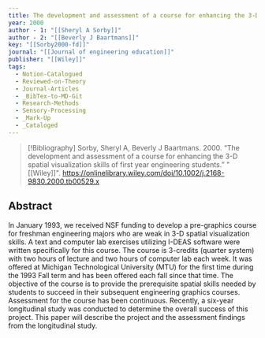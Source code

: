 ```yaml
---
title: The development and assessment of a course for enhancing the 3-D spatial visualization skills of first year engineering students
year: 2000
author - 1: "[[Sheryl A Sorby]]"
author - 2: "[[Beverly J Baartmans]]"
key: "[[Sorby2000-fd]]"
journal: "[[Journal of engineering education]]"
publisher: "[[Wiley]]"
tags:
  - Notion-Catalogued
  - Reviewed-on-Theory
  - Journal-Articles
  - _BibTex-to-MD-Git
  - Research-Methods
  - Sensory-Processing
  - _Mark-Up
  - _Cataloged
---
```


> [!Bibliography]
> Sorby, Sheryl A, Beverly J Baartmans. 2000. “The development and assessment of a course for enhancing the 3-D spatial visualization skills of first year engineering students.” "[[Wiley]]". https://onlinelibrary.wiley.com/doi/10.1002/j.2168-9830.2000.tb00529.x

## Abstract
In January 1993, we received NSF funding to develop a pre-graphics course for freshman engineering majors who are weak in 3-D spatial visualization skills. A text and computer lab exercises utilizing I-DEAS software were written specifically for this course. The course is 3-credits (quarter system) with two hours of lecture and two hours of computer lab each week. It was offered at Michigan Technological University (MTU) for the first time during the 1993 Fall term and has been offered each fall since that time. The objective of the course is to provide the prerequisite spatial skills needed by students to succeed in their subsequent engineering graphics courses. Assessment for the course has been continuous. Recently, a six-year longitudinal study was conducted to determine the overall success of this project. This paper will describe the project and the assessment findings from the longitudinal study.